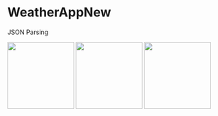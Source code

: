 # WeatherAppNew
JSON Parsing

<p>
 <img src="https://photos.google.com/photo/AF1QipP1t0md3e-8CthTAU6udFev-kUZAwpC3da_iqqZ.png" height="150px"/> 
 <img src="https://user-images.githubusercontent.com/84919477/165491504-6280d96d-6295-4492-b5c0-51e89872ae57.png" height="150" />
<img src="https://user-images.githubusercontent.com/84919477/165491524-4ac140e3-b6fc-4dfa-95ad-2d3d44741d3e.png" width="150" height="150" />

